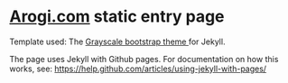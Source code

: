 [Arogi.com](http://Arogi.com) static entry page
=========================

Template used: The [Grayscale bootstrap theme ](http://ironsummitmedia.github.io/startbootstrap-grayscale/) for Jekyll.

The page uses Jekyll with Github pages. For documentation on how this works, see: https://help.github.com/articles/using-jekyll-with-pages/
